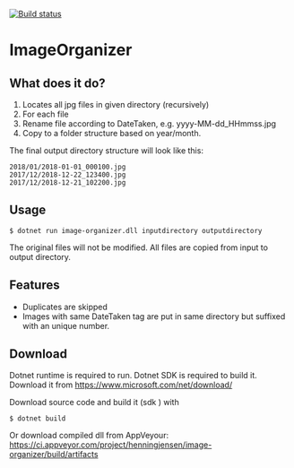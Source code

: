 [![Build status](https://ci.appveyor.com/api/projects/status/j0hl6o56ob0dq22l?svg=true)](https://ci.appveyor.com/project/henningjensen/image-organizer)

ImageOrganizer
====

What does it do?
--

1. Locates all jpg files in given directory (recursively)
1. For each file
1. Rename file according to DateTaken, e.g. yyyy-MM-dd_HHmmss.jpg
1. Copy to a folder structure based on year/month.


The final output directory structure will look like this:

    2018/01/2018-01-01_000100.jpg
    2017/12/2018-12-22_123400.jpg
    2017/12/2018-12-21_102200.jpg

Usage
--

    $ dotnet run image-organizer.dll inputdirectory outputdirectory

The original files will not be modified. All files are copied from input to output directory.

Features
--
* Duplicates are skipped
* Images with same DateTaken tag are put in same directory but suffixed with an unique number.

Download
--

Dotnet runtime is required to run. Dotnet SDK is required to build it. Download it from https://www.microsoft.com/net/download/

Download source code and build it (sdk ) with

    $ dotnet build

Or download compiled dll from AppVeyour: https://ci.appveyor.com/project/henningjensen/image-organizer/build/artifacts
